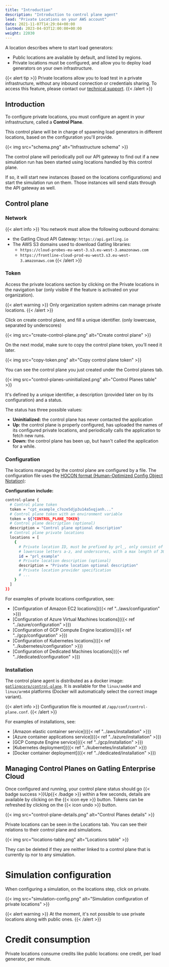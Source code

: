 ```yaml
---
title: "Introduction"
description: "Introduction to control plane agent"
lead: "Private Locations on your AWS account"
date: 2021-11-07T14:29:04+00:00
lastmod: 2023-04-03T12:00:00+00:00
weight: 22030
---
```


A location describes where to start load generators:
- Public locations are available by default, and listed by regions.
- Private locations must be configured, and allow you to deploy load generators on your own infrastructure.

{{< alert tip >}}
Private locations allow you to load test in a private infrastructure, without any inbound connection or credentials sharing.
To access this feature, please contact our [technical support](https://gatlingcorp.atlassian.net/servicedesk/customer/portal/8/group/12/create/59?summary=Private+Locations&description=Contact%20email%3A%20%3Cemail%3E%0A%0AHello%2C%20we%20would%20like%20to%20enable%20the%20private%20locations%20feature%20on%20our%20organization.).
{{< /alert >}}

## Introduction

To configure private locations, you must configure an agent in your infrastructure, called a **Control Plane**.

This control plane will be in charge of spawning load generators in different locations, based on the configuration you'll provide.

{{< img src="schema.png" alt="Infrastructure schema" >}}

The control plane will periodically poll our API gateway to find out if a new simulation run has been started using locations handled by this control plane.

If so, it will start new instances (based on the locations configurations) and start the simulation run on them. 
Those instances will send stats through the API gateway as well.

## Control plane

### Network

{{< alert info >}}
You network must allow the following outbound domains:
- the Gatling Cloud API Gateway: `https://api.gatling.io`
- The AWS S3 domains used to download Gatling libraries:
  - `https://cloud-probes-eu-west-3.s3.eu-west-3.amazonaws.com`
  - `https://frontline-cloud-prod-eu-west3.s3.eu-west-3.amazonaws.com`
{{< /alert >}}

### Token

Access the private locations section by clicking on the Private locations in the navigation bar (only visible if the feature is activated on your organization).

{{< alert warning >}}
Only organization system admins can manage private locations.
{{< /alert >}}

Click on create control plane, and fill a unique identifier. (only lowercase, separated by underscores)

{{< img src="create-control-plane.png" alt="Create control plane" >}}

On the next modal, make sure to copy the control plane token, you’ll need it later.

{{< img src="copy-token.png" alt="Copy control plane token" >}}

You can see the control plane you just created under the Control planes tab.

{{< img src="control-planes-uninitialized.png" alt="Control Planes table" >}}

It's defined by a unique identifier, a description (provided later on by its configuration) and a status.

The status has three possible values:
- **Uninitialized:** the control plane has never contacted the application
- **Up:** the control plane is properly configured, has uploaded the names of its configured private locations, and periodically calls the application to fetch new runs.
- **Down:** the control plane has been up, but hasn't called the application for a while.

### Configuration

The locations managed by the control plane are configured by a file.
The configuration file uses the [HOCON format (Human-Optimized Config Object Notation)](https://github.com/lightbend/config/blob/master/HOCON.md):

**Configuration include:**
```bash
control-plane {
  # Control plane token
  token = "cpt_example_c7oze5djp3u14a5xqjanh..."
  # Control plane token with an environment variable
  token = ${?CONTROL_PLANE_TOKEN}
  # Control plane description (optional)
  description = "Control plane optional description"
  # Control plane private locations
  locations = [
    {
      # Private location ID, must be prefixed by prl_, only consist of numbers 0-9, 
      # lowercase letters a-z, and underscores, with a max length of 30 characters
      id = "prl_example"
      # Private location description (optional)
      description = "Private location optional description"
      # Private location provider specification
      # ...
    }
  ]
}}
```

For examples of private locations configuration, see:
* [Configuration of Amazon EC2 locations]({{< ref "../aws/configuration" >}})
* [Configuration of Azure Virtual Machines locations]({{< ref "../azure/configuration" >}})
* [Configuration of GCP Compute Engine locations]({{< ref "../gcp/configuration" >}})
* [Configuration of Kubernetes locations]({{< ref "../kubernetes/configuration" >}})
* [Configuration of Dedicated Machines locations]({{< ref "../dedicated/configuration" >}})

### Installation

The control plane agent is distributed as a docker image: [`gatlingcorp/control-plane`](https://hub.docker.com/r/gatlingcorp/control-plane). It is available for the `linux/amd64` and `linux/arm64` platforms (Docker will automatically select the correct image variant).

{{< alert info >}}
Configuration file is mounted at `/app/conf/control-plane.conf`.
{{< /alert >}}

For examples of installations, see:
* [Amazon elastic container service]({{< ref "../aws/installation" >}})
* [Azure container applications service]({{< ref "../azure/installation" >}})
* [GCP Compute Engine service]({{< ref "../gcp/installation" >}})
* [Kubernetes deployment]({{< ref "../kubernetes/installation" >}})
* [Docker container deployment]({{< ref "../dedicated/installation" >}})

## Managing Control Planes on Gatling Enterprise Cloud

Once configured and running, your control plane status should go {{< badge success >}}Up{{< /badge >}} within a few seconds, details are available by clicking on the {{< icon eye >}} button.
Tokens can be refreshed by clicking on the {{< icon undo >}} button.

{{< img src="control-plane-details.png" alt="Control Planes details" >}}

Private locations can be seen in the Locations tab.
You can see their relations to their control plane and simulations.

{{< img src="locations-table.png" alt="Locations table" >}}

They can be deleted if they are neither linked to a control plane that is currently `Up` nor to any simulation.

# Simulation configuration

When configuring a simulation, on the locations step, click on private.

{{< img src="simulation-config.png" alt="Simulation configuration of private locations" >}}

{{< alert warning >}}
At the moment, it's not possible to use private locations along with public ones.
{{< /alert >}}

# Credit consumption

Private locations consume credits like public locations: one credit, per load generator, per minute.
